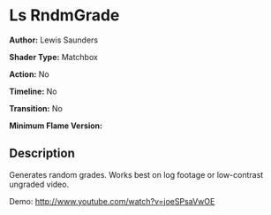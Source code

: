 # Ls RndmGrade

**Author:** Lewis Saunders

**Shader Type:** Matchbox

**Action:** No

**Timeline:** No

**Transition:** No

**Minimum Flame Version:** 


## Description
Generates random grades.  Works best on log footage or low-contrast ungraded video.

Demo: http://www.youtube.com/watch?v=joeSPsaVwOE
